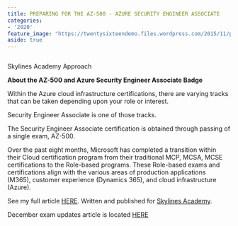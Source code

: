 ```yaml
---
title: PREPARING FOR THE AZ-500 - AZURE SECURITY ENGINEER ASSOCIATE
categories:
- '2020'
feature_image: "https://twentysixteendemo.files.wordpress.com/2015/11/post.png"
aside: true
---
```



<figure class="wp-block-image size-large"><a href="https://courses.skylinesacademy.com/?affcode=180879_p1mljie2" target="_blank"><img src="https://captainhyperscaler.files.wordpress.com/2019/10/afilliatebadge.jpg?w=900" alt="" class="wp-image-70"/></a></figure>


Skylines Academy Approach&nbsp;

<strong>About the AZ-500 and Azure Security Engineer Associate Badge</strong>

Within the Azure cloud infrastructure certifications, there are varying tracks that can be taken depending upon your role or interest.

Security Engineer Associate is one of those tracks.

The Security Engineer Associate certification is obtained through passing of a single exam, AZ-500.

Over the past eight months, Microsoft has completed a transition within their Cloud certification program from their traditional MCP, MCSA, MCSE certifications to the Role-based programs. These Role-based exams and certifications align with the various areas of production applications (M365), customer experience (Dynamics 365), and cloud infrastructure (Azure).

See my full article <a rel="noreferrer noopener" aria-label="HERE (opens in a new tab)" href="https://www.skylinesacademy.com/blog/2019/8/21/preparing-for-the-az-500" target="_blank">HERE</a>.  Written and published for <a rel="noreferrer noopener" aria-label="Skylines Academy (opens in a new tab)" href="https://courses.skylinesacademy.com/?affcode=180879_p1mljie2" target="_blank">Skylines Academy</a>. 

December exam updates article is located <a href="https://www.skylinesacademy.com/blog/2020/1/7/az-500-updates" target="_blank" rel="noreferrer noopener" aria-label="HERE (opens in a new tab)">HERE</a>